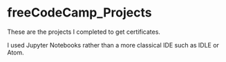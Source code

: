 # freeCodeCamp_Projects
These are the projects I completed to get certificates.


I used Jupyter Notebooks rather than a more classical IDE such as IDLE or Atom.
